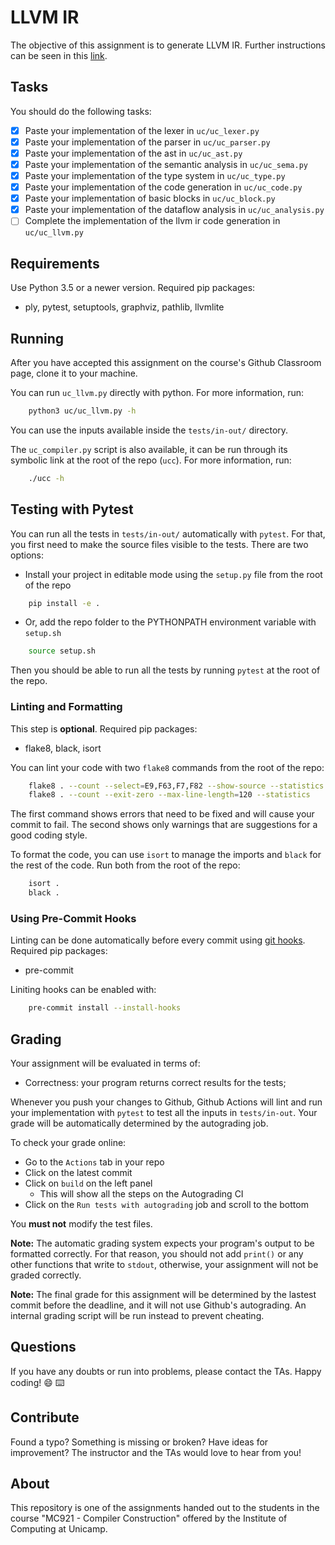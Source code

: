 # LLVM IR

The objective of this assignment is to generate LLVM IR.
Further instructions can be seen in this
[link](https://github.com/MC921-1s21/notebooks-1s21/blob/master/P7-LLVM-IR.ipynb).

## Tasks

You should do the following tasks:

- [X] Paste your implementation of the lexer in `uc/uc_lexer.py`
- [X] Paste your implementation of the parser in `uc/uc_parser.py`
- [X] Paste your implementation of the ast in `uc/uc_ast.py`
- [X] Paste your implementation of the semantic analysis in `uc/uc_sema.py`
- [X] Paste your implementation of the type system in `uc/uc_type.py`
- [X] Paste your implementation of the code generation in `uc/uc_code.py`
- [X] Paste your implementation of basic blocks in `uc/uc_block.py`
- [X] Paste your implementation of the dataflow analysis in `uc/uc_analysis.py`
- [ ] Complete the implementation of the llvm ir code generation in `uc/uc_llvm.py`

## Requirements

Use Python 3.5 or a newer version.
Required pip packages:
- ply, pytest, setuptools, graphviz, pathlib, llvmlite

## Running

After you have accepted this assignment on the course's Github Classroom page,
clone it to your machine.

You can run `uc_llvm.py` directly with python. For more information, run:
```sh
    python3 uc/uc_llvm.py -h
```
You can use the inputs available inside
the `tests/in-out/` directory.

The `uc_compiler.py` script is also available, it can be run through its
symbolic link at the root of the repo (`ucc`). For more information, run:
```sh
    ./ucc -h
```

## Testing with Pytest

You can run all the tests in `tests/in-out/` automatically with `pytest`. For
that, you first need to make the source files visible to the tests. There are
two options:
- Install your project in editable mode using the `setup.py` file from the root
  of the repo
```sh
    pip install -e .
```
- Or, add the repo folder to the PYTHONPATH environment variable with `setup.sh`
```sh
    source setup.sh
```

Then you should be able to run all the tests by running `pytest` at the root
of the repo.

### Linting and Formatting

This step is **optional**. Required pip packages:
- flake8, black, isort

You can lint your code with two `flake8` commands from the root of the repo:
```sh
    flake8 . --count --select=E9,F63,F7,F82 --show-source --statistics
    flake8 . --count --exit-zero --max-line-length=120 --statistics
```

The first command shows errors that need to be fixed and will cause your
commit to fail. The second shows only warnings that are suggestions for
a good coding style.

To format the code, you can use `isort` to manage the imports and `black`
for the rest of the code. Run both from the root of the repo:
```sh
    isort .
    black .
```

### Using Pre-Commit Hooks

Linting can be done automatically before every commit using
[git hooks](https://git-scm.com/book/en/v2/Customizing-Git-Git-Hooks).
Required pip packages:
- pre-commit

Liniting hooks can be enabled with:
```sh
    pre-commit install --install-hooks
```

## Grading

Your assignment will be evaluated in terms of:

- Correctness: your program returns correct results for the tests;

Whenever you push your changes to Github, Github Actions will lint and run your
implementation with `pytest` to test all the inputs in `tests/in-out`.
Your grade will be automatically determined by the autograding job.

To check your grade online:
- Go to the `Actions` tab in your repo
- Click on the latest commit
- Click on `build` on the left panel
    - This will show all the steps on the Autograding CI
- Click on the `Run tests with autograding` job and scroll to the bottom

You **must not** modify the test files.

**Note:** The automatic grading system expects your program's output to be
formatted correctly. For that reason, you should not add `print()` or any other
functions that write to `stdout`, otherwise, your assignment will not be graded
correctly.

**Note:** The final grade for this assignment will be determined by the lastest
commit before the deadline, and it will not use Github's autograding.
An internal grading script will be run instead to prevent cheating.

## Questions

If you have any doubts or run into problems, please contact the TAs.
Happy coding! :smile: :keyboard:

## Contribute

Found a typo? Something is missing or broken? Have ideas for improvement? The
instructor and the TAs would love to hear from you!

## About

This repository is one of the assignments handed out to the students in the course
"MC921 - Compiler Construction" offered by the Institute of
Computing at Unicamp.
